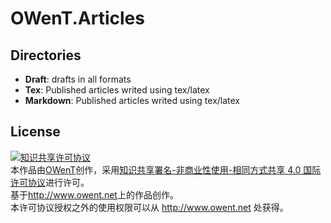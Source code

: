 OWenT.Articles
======

Directories
------
- **Draft**: drafts in all formats
- **Tex**: Published articles writed using tex/latex
- **Markdown**: Published articles writed using tex/latex

License
------
<a rel="license" href="http://creativecommons.org/licenses/by-nc-sa/4.0/"><img alt="知识共享许可协议" style="border-width:0" src="http://i.creativecommons.org/l/by-nc-sa/4.0/88x31.png" /></a><br />本<span xmlns:dct="http://purl.org/dc/terms/" href="http://purl.org/dc/dcmitype/Text" rel="dct:type">作品</span>由<a xmlns:cc="http://creativecommons.org/ns#" href="http://www.owent.net" property="cc:attributionName" rel="cc:attributionURL">OWenT</a>创作，采用<a rel="license" href="http://creativecommons.org/licenses/by-nc-sa/4.0/">知识共享署名-非商业性使用-相同方式共享 4.0 国际许可协议</a>进行许可。<br />基于<a xmlns:dct="http://purl.org/dc/terms/" href="http://www.owent.net" rel="dct:source">http://www.owent.net</a>上的作品创作。<br />本许可协议授权之外的使用权限可以从 <a xmlns:cc="http://creativecommons.org/ns#" href="http://www.owent.net" rel="cc:morePermissions">http://www.owent.net</a> 处获得。
